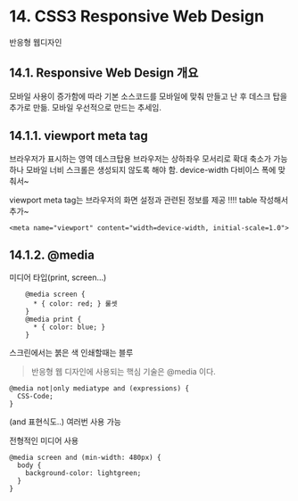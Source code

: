# 14. CSS3 Responsive Web Design
반응형 웹디자인
## 14.1. Responsive Web Design 개요
모바일 사용이 증가함에 따라 기본 소스코드를 모바일에 맞춰 만들고 난 후 데스크 탑을 추가로 만듦.
모바일 우선적으로 만드는 추세임.

## 14.1.1. viewport meta tag
브라우저가 표시하는 영역
데스크탑용 브라우저는 상하좌우 모서리로 확대 축소가 가능하나 모바일
너비 스크롤은 생성되지 않도록 해야 함.
device-width 다비이스 폭에 맞춰서~

viewport meta tag는 브라우저의 화면 설정과 관련된 정보를 제공
!!!! table 작성해서 추가~
```
<meta name="viewport" content="width=device-width, initial-scale=1.0">
```

## 14.1.2. @media
미디어 타입(print, screen…)

```
    @media screen {
      * { color: red; } 룰셋
    }
    @media print {
      * { color: blue; }
    }
```
스크린에서는 붉은 색 인쇄할때는 블루
> 반응형 웹 디자인에 사용되는 핵심 기술은 @media 이다.

```
@media not|only mediatype and (expressions) {
  CSS-Code;
}

```
(and 표현식도..) 여러번 사용 가능

전형적인 미디어 사용
```
@media screen and (min-width: 480px) {
  body {
    background-color: lightgreen;
  }
}

```


